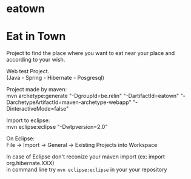 # eatown

Eat in Town
===========

Project to find the place where you want to eat near your place and according to your wish.

Web test Project.  
(Java - Spring - Hibernate - Posgresql)

Project made by maven:  
mvn archetype:generate "-DgroupId=be.relin" "-DartifactId=eatown" "-DarchetypeArtifactId=maven-archetype-webapp" "-DinteractiveMode=false"

Import to eclipse:  
mvn eclipse:eclipse "-Dwtpversion=2.0"

On Eclipse:  
File -> Import -> General -> Existing Projects into Workspace


In case of Eclipse don't reconize your maven import (ex: import org.hibernate.XXX)  
in command line try ```mvn eclipse:eclipse``` in your your repository